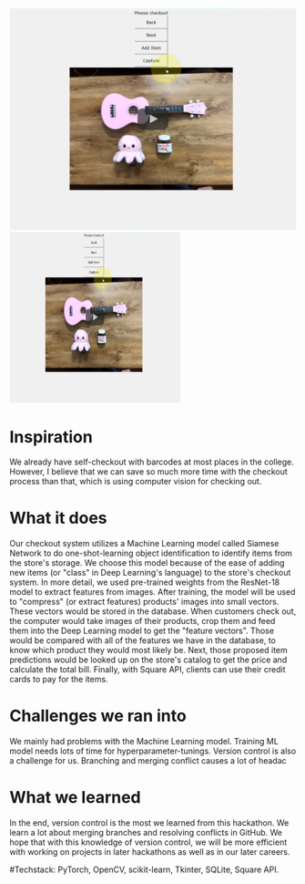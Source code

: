 [![IMAGE ALT TEXT](https://github.com/duong-vo/hoya-hack/blob/main/banner.png)](https://youtu.be/t6kov8xUKNU "Self-checkout Kiosk App with Camera for Retails")
<a href="https://youtu.be/t6kov8xUKNU"><img src="https://github.com/duong-vo/hoya-hack/blob/main/banner.png" style="width:300px;height:300px;"></a>
# Inspiration
We already have self-checkout with barcodes at most places in the college. However, I believe that we can save so much more time with the checkout process than that, which is using computer vision for checking out.

# What it does
Our checkout system utilizes a Machine Learning model called Siamese Network to do one-shot-learning object identification to identify items from the store's storage. We choose this model because of the ease of adding new items (or "class" in Deep Learning's language) to the store's checkout system. In more detail, we used pre-trained weights from the ResNet-18 model to extract features from images. After training, the model will be used to "compress" (or extract features) products' images into small vectors. These vectors would be stored in the database. 
When customers check out, the computer would take images of their products, crop them and feed them into the Deep Learning model to get the "feature vectors". Those would be compared with all of the features we have in the database, to know which product they would most likely be. Next, those proposed item predictions would be looked up on the store's catalog to get the price and calculate the total bill. Finally, with Square API, clients can use their credit cards to pay for the items.

# Challenges we ran into
We mainly had problems with the Machine Learning model. Training ML model needs lots of time for hyperparameter-tunings.
Version control is also a challenge for us. Branching and merging conflict causes a lot of headac

# What we learned
In the end, version control is the most we learned from this hackathon. We learn a lot about merging branches and resolving conflicts in GitHub. We hope that with this knowledge of version control, we will be more efficient with working on projects in later hackathons as well as in our later careers.

#Techstack: PyTorch, OpenCV, scikit-learn, Tkinter, SQLite, Square API.

